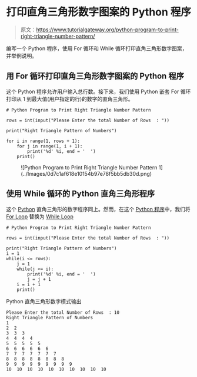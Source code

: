 # 打印直角三角形数字图案的 Python 程序

> 原文：<https://www.tutorialgateway.org/python-program-to-print-right-triangle-number-pattern/>

编写一个 Python 程序，使用 For 循环和 While 循环打印直角三角形数字图案，并举例说明。

## 用 For 循环打印直角三角形数字图案的 Python 程序

这个 Python 程序允许用户输入总行数。接下来，我们使用 Python 嵌套 For 循环打印从 1 到最大值(用户指定的行)的数字的直角三角形。

```
# Python Program to Print Right Triangle Number Pattern

rows = int(input("Please Enter the total Number of Rows  : "))

print("Right Triangle Pattern of Numbers") 

for i in range(1, rows + 1):
    for j in range(1, i + 1):        
        print('%d' %i, end = '  ')
    print()
```

<figure class="wp-block-image">![Python Program to Print Right Triangle Number Pattern 1](../Images/0d7c1af618e10154b97e78f5bb5db30d.png)</figure>

## 使用 While 循环的 Python 直角三角形程序

这个 [Python](https://www.tutorialgateway.org/python-tutorial/) 直角三角形的数字程序同上。然而，在这个 [Python 程序](https://www.tutorialgateway.org/python-programming-examples/)中，我们将 [For Loop](https://www.tutorialgateway.org/python-for-loop/) 替换为 [While Loop](https://www.tutorialgateway.org/python-while-loop/)

```
# Python Program to Print Right Triangle Number Pattern

rows = int(input("Please Enter the total Number of Rows  : "))

print("Right Triangle Pattern of Numbers") 
i = 1
while(i <= rows):
    j = 1
    while(j <= i):        
        print('%d' %i, end = '  ')
        j = j + 1
    i = i + 1
    print()
```

Python 直角三角形数字模式输出

```
Please Enter the total Number of Rows  : 10
Right Triangle Pattern of Numbers
1  
2  2  
3  3  3  
4  4  4  4  
5  5  5  5  5  
6  6  6  6  6  6  
7  7  7  7  7  7  7  
8  8  8  8  8  8  8  8  
9  9  9  9  9  9  9  9  9  
10  10  10  10  10  10  10  10  10  10 
```
